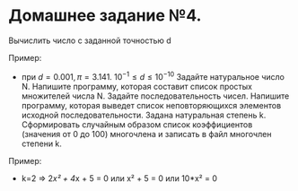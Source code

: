 # Домашнее задание №4.
 Вычислить число c заданной точностью d

Пример:

- при $d = 0.001, π = 3.141.$    $10^{-1} ≤ d ≤10^{-10}$
Задайте натуральное число N. Напишите программу, которая составит список простых множителей числа N.
Задайте последовательность чисел. Напишите программу, которая выведет список неповторяющихся элементов исходной последовательности.
Задана натуральная степень k. Сформировать случайным образом список коэффициентов (значения от 0 до 100) многочлена и записать в файл многочлен степени k.

Пример:

- k=2 => 2*x² + 4*x + 5 = 0 или x² + 5 = 0 или 10*x² = 0
